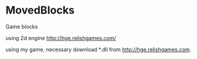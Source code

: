 MovedBlocks
===========

Game blocks

using 2d engine 
http://hge.relishgames.com/

using my game, necessary download *.dll
from http://hge.relishgames.com.
